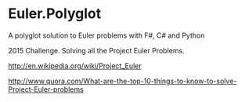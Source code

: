 # Euler.Polyglot
A polyglot solution to Euler problems with F#, C# and Python

2015 Challenge. Solving all the Project Euler Problems.

http://en.wikipedia.org/wiki/Project_Euler

http://www.quora.com/What-are-the-top-10-things-to-know-to-solve-Project-Euler-problems
